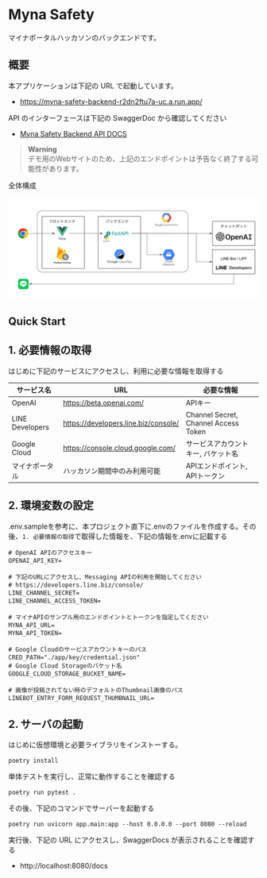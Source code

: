 # Myna Safety

マイナポータルハッカソンのバックエンドです。

## 概要

本アプリケーションは下記の URL で起動しています。

- https://myna-safety-backend-r2dn2ftu7a-uc.a.run.app/

API のインターフェースは下記の SwaggerDoc から確認してください

- [Myna Safety Backend API DOCS](https://myna-safety-backend-r2dn2ftu7a-uc.a.run.app/docs)

> **Warning**  
> デモ用のWebサイトのため、上記のエンドポイントは予告なく終了する可能性があります。

全体構成

![全体構成](docs/architecture.png)

## Quick Start

## 1. 必要情報の取得

はじめに下記のサービスにアクセスし、利用に必要な情報を取得する

| サービス名 | URL | 必要な情報 |
| --- | --- | --- |
| OpenAI | https://beta.openai.com/ | APIキー |
| LINE Developers | https://developers.line.biz/console/ | Channel Secret, Channel Access Token |
| Google Cloud | https://console.cloud.google.com/ | サービスアカウントキー, バケット名 |
| マイナポータル | ハッカソン期間中のみ利用可能 | APIエンドポイント, APIトークン |

## 2. 環境変数の設定

.env.sampleを参考に、本プロジェクト直下に.envのファイルを作成する。その後、`1. 必要情報の取得`で取得した情報を、下記の情報を.envに記載する

```sh:
# OpenAI APIのアクセスキー
OPENAI_API_KEY=

# 下記のURLにアクセスし、Messaging APIの利用を開始してください
# https://developers.line.biz/console/
LINE_CHANNEL_SECRET=
LINE_CHANNEL_ACCESS_TOKEN=

# マイナAPIのサンプル用のエンドポイントとトークンを指定してください
MYNA_API_URL=
MYNA_API_TOKEN=

# Google Cloudのサービスアカウントキーのパス
CRED_PATH="./app/key/credential.json"
# Google Cloud Storageのバケット名
GOOGLE_CLOUD_STORAGE_BUCKET_NAME=

# 画像が投稿されてない時のデフォルトのThumbnail画像のパス
LINEBOT_ENTRY_FORM_REQUEST_THUMBNAIL_URL=
```

## 2. サーバの起動

はじめに仮想環境と必要ライブラリをインストーする。

```sh:
poetry install
```

単体テストを実行し、正常に動作することを確認する

```sh:
poetry run pytest .
```

その後、下記のコマンドでサーバーを起動する

```sh:
poetry run uvicorn app.main:app --host 0.0.0.0 --port 8080 --reload
```

実行後、下記の URL にアクセスし、SwaggerDocs が表示されることを確認する

- http://localhost:8080/docs